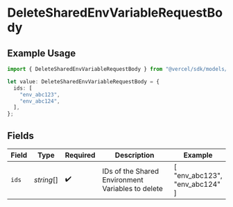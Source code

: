 # DeleteSharedEnvVariableRequestBody

## Example Usage

```typescript
import { DeleteSharedEnvVariableRequestBody } from "@vercel/sdk/models/deletesharedenvvariableop.js";

let value: DeleteSharedEnvVariableRequestBody = {
  ids: [
    "env_abc123",
    "env_abc124",
  ],
};
```

## Fields

| Field                                             | Type                                              | Required                                          | Description                                       | Example                                           |
| ------------------------------------------------- | ------------------------------------------------- | ------------------------------------------------- | ------------------------------------------------- | ------------------------------------------------- |
| `ids`                                             | *string*[]                                        | :heavy_check_mark:                                | IDs of the Shared Environment Variables to delete | [<br/>"env_abc123",<br/>"env_abc124"<br/>]        |
